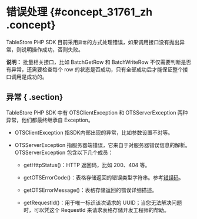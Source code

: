 # 错误处理 {#concept_31761_zh .concept}

TableStore PHP SDK 目前采用`异常`的方式处理错误，如果调用接口没有抛出异常，则说明操作成功，否则失败。

**说明：** 批量相关接口，比如 BatchGetRow 和 BatchWriteRow 不仅需要判断是否有异常，还需要检查每个 row 的状态是否成功，只有全部成功后才能保证整个接口调用是成功的。

## 异常 { .section}

TableStore PHP SDK 中有 OTSClientException 和 OTSServerException 两种异常，他们都最终继承自 Exception。

-   OTSClientException 指SDK内部出现的异常，比如参数设置不对等。

-   OTSServerException 指服务器端错误，它来自于对服务器错误信息的解析。OTSServerException 包含以下几个成员：

    -   getHttpStatus\(\)：HTTP 返回码，比如 200、404 等。

    -   getOTSErrorCode\(\)：表格存储返回的错误类型字符串。参考[错误码](https://help.aliyun.com/document_detail/27300.html)。

    -   getOTSErrorMessage\(\)：表格存储返回的错误详细描述。

    -   getRequestId\(\)：用于唯一标识该次请求的 UUID；当您无法解决问题时，可以凭这个 RequestId 来请求表格存储开发工程师的帮助。


